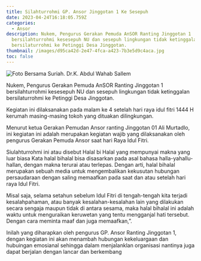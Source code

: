 ```yaml
---
title: Silahturrohmi GP. Ansor Jinggotan 1 Ke Sesepuh
date: 2023-04-24T16:18:05.759Z
categories:
  - Ansor
description: Nukem, Pengurus Gerakan Pemuda AnSOR Ranting Jinggotan 1
  bersilahturrohmi kesesepuh NU dan sesepuh lingkungan tidak ketinggalan
  bersilaturrohmi ke Petinggi Desa Jinggotan.
thumbnail: /images/d95ca42d-2e47-4fca-a423-7b3e5d9c4aca.jpg
toc: false
---
```

![](/images/d95ca42d-2e47-4fca-a423-7b3e5d9c4aca.jpg "Foto Bersama Suriah. Dr.K. Abdul Wahab Sallem")

Nukem, Pengurus Gerakan Pemuda AnSOR Ranting Jinggotan 1 bersilahturrohmi kesesepuh NU dan sesepuh lingkungan tidak ketinggalan bersilaturrohmi ke Petinggi Desa Jinggotan.


Kegiatan ini dilaksanakan pada malam ke 4 setelah hari raya idul fitri 1444 H kerumah masing-masing tokoh yang dituakan dilingkungan. 


Menurut ketua Gerakan Pemudan Ansor ranting Jinggotan 01 Ali Murtadlo, ini kegiatan ini adalah merupakan kegiatan wajib yang dilaksanakan oleh pengurus Gerakan Pemuda Ansor saat hari Raya Idul Fitri.


Siulahturrohmi ini atau disebut Halal bi Halal yang mempunyai makna yang luar biasa Kata halal bihalal bisa disasarkan pada asal bahasa halla-yahallu-hallan, dengan makna terurai atau terlepas. Dengan arti, halal bihalal merupakan sebuah media untuk mengembalikan kekusutan hubungan persaudaraan dengan saling memaafkan pada saat dan atau setelah hari raya Idul Fitri.


 Misal saja, selama setahun sebelum Idul Fitri di tengah-tengah kita terjadi kesalahpahaman, atau banyak kesalahan-kesalahan lain yang dilakukan secara sengaja maupun tidak di antara sesama, maka halal bihalal ini adalah waktu untuk menguraikan keruwetan yang tentu mengganjal hati tersebut. Dengan cara meminta maaf dan juga memaafkan,”.


Inilah yang diharapkan oleh pengurus GP. Ansor Ranting Jinggotan 1, dengan kegiatan ini akan menambah hubungan kekeluargaan dan hubuingan emosianal sehingga dalam menjalanklan organisasi nantinya juga dapat berjalan dengan lancar dan berkembang